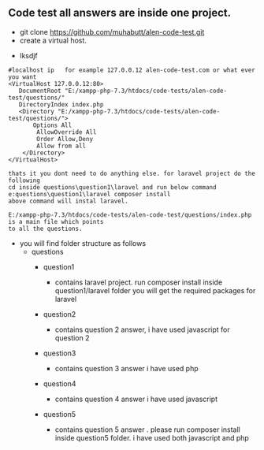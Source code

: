 ## Code test all answers are inside one project.

- git clone https://github.com/muhabutt/alen-code-test.git
- create a virtual host.
* lksdjf
```
#localhost ip	for example 127.0.0.12 alen-code-test.com or what ever you want
<VirtualHost 127.0.0.12:80>
   DocumentRoot "E:/xampp-php-7.3/htdocs/code-tests/alen-code-test/questions/"
   DirectoryIndex index.php 
   <Directory "E:/xampp-php-7.3/htdocs/code-tests/alen-code-test/questions/">
       Options All
        AllowOverride All
        Order Allow,Deny
        Allow from all
    </Directory>
</VirtualHost>

thats it you dont need to do anything else. for laravel project do the following
cd inside questions\question1\laravel and run below command
e:questions\question1\laravel composer install
above command will instal laravel.

E:/xampp-php-7.3/htdocs/code-tests/alen-code-test/questions/index.php is a main file which points 
to all the questions.

```

- you will find folder structure as follows
    - questions
        - question1 
            - contains laravel project. run composer install inside question1/laravel folder
            you will get the required packages for laravel
            
        - question2
            - contains question 2 answer, i have used javascript for question 2
            
        - question3
            - contains question 3 answer i have used php
            
        - question4
            - contains question 4 answer i have used javascript
            
        - question5
            - contains question 5 answer . please run composer install inside question5 folder. i have used both javascript and php
